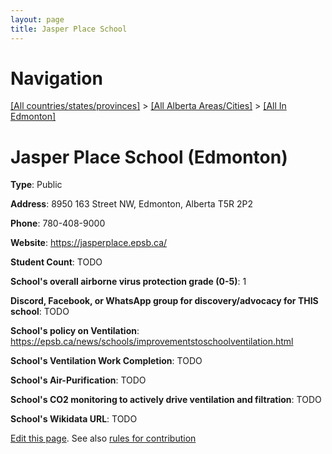 ```yaml
---
layout: page
title: Jasper Place School
---
```

# Navigation

[[All countries/states/provinces]](../../..) > [[All Alberta Areas/Cities]](../..) > [[All In Edmonton]](..)

# Jasper Place School (Edmonton)

**Type**: Public

**Address**: 8950 163 Street NW, Edmonton, Alberta T5R 2P2

**Phone**: 780-408-9000

**Website**: <https://jasperplace.epsb.ca/>

**Student Count**: TODO

**School's overall airborne virus protection grade (0-5)**: 1

**Discord, Facebook, or WhatsApp group for discovery/advocacy for THIS school**: TODO

**School's policy on Ventilation**: <https://epsb.ca/news/schools/improvementstoschoolventilation.html>

**School's Ventilation Work Completion**: TODO

**School's Air-Purification**: TODO

**School's CO2 monitoring to actively drive ventilation and filtration**: TODO

**School's Wikidata URL**: TODO


[Edit this page](https://github.com/ventilate-schools/AB/edit/main/./Edmonton/Jasper_Place_School.md). See also [rules for contribution](../../../contribution-rules/)